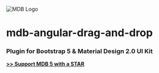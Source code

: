 ![MDB Logo](https://mdbootstrap.com/img/Marketing/general/logo/medium/mdb-r.png)

# mdb-angular-drag-and-drop

### Plugin for Bootstrap 5 & Material Design 2.0 UI Kit

**[>> Support MDB 5 with a STAR](https://github.com/mdbootstrap/mdb-angular-ui-kit/)**